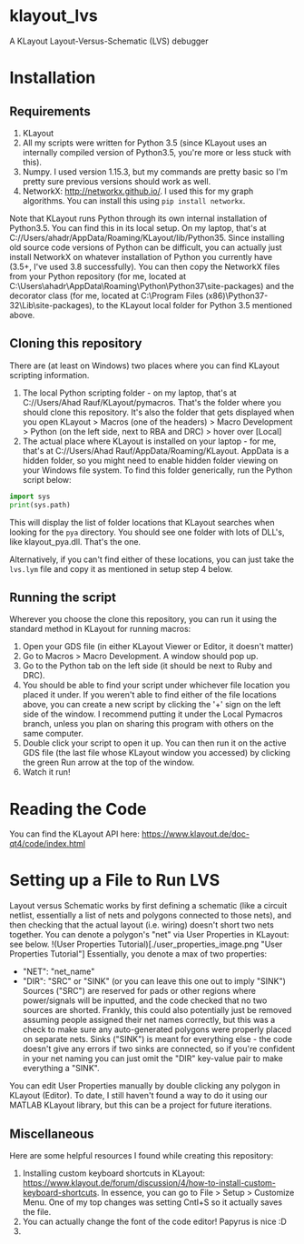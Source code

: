 # klayout_lvs
A KLayout Layout-Versus-Schematic (LVS) debugger

# Installation
## Requirements
1. KLayout
2. All my scripts were written for Python 3.5 (since KLayout uses an internally compiled version of Python3.5, you're more or less stuck with this).
3. Numpy. I used version 1.15.3, but my commands are pretty basic so I'm pretty sure previous versions should work as well.
4. NetworkX: http://networkx.github.io/. I used this for my graph algorithms. You can install this using ```pip install networkx```.

Note that KLayout runs Python through its own internal installation of Python3.5. You can find this in its local setup. On my laptop, that's at C://Users/ahadr/AppData/Roaming/KLayout/lib/Python35.
Since installing old source code versions of Python can be difficult, you can actually just install NetworkX on whatever installation of Python you currently have (3.5+, I've used 3.8 successfully).
You can then copy the NetworkX files from your Python repository (for me, located at C:\Users\ahadr\AppData\Roaming\Python\Python37\site-packages) and the decorator class (for me, located at
C:\Program Files (x86)\Python37-32\Lib\site-packages), to the KLayout local folder for Python 3.5 mentioned above.

## Cloning this repository
There are (at least on Windows) two places where you can find KLayout scripting information.
1. The local Python scripting folder - on my laptop, that's at C://Users/Ahad Rauf/KLayout/pymacros. That's the folder where you should clone this repository. It's also the folder that gets displayed when you open KLayout > Macros (one of the headers) > Macro Development > Python (on the left side, next to RBA and DRC) > hover over [Local]
2. The actual place where KLayout is installed on your laptop - for me, that's at C://Users/Ahad Rauf/AppData/Roaming/KLayout. AppData is a hidden folder, so you might need to enable hidden folder viewing on your Windows file system. To find this folder generically, run the Python script below:
```python
import sys
print(sys.path)
```
This will display the list of folder locations that KLayout searches when looking for the `pya` directory. You should see one folder with lots of DLL's, like klayout_pya.dll. That's the one.

Alternatively, if you can't find either of these locations, you can just take the ```lvs.lym``` file and copy it as mentioned in setup step 4 below. 

## Running the script
Wherever you choose the clone this repository, you can run it using the standard method in KLayout for running macros:
1. Open your GDS file (in either KLayout Viewer or Editor, it doesn't matter)
2. Go to Macros > Macro Development. A window should pop up.
3. Go to the Python tab on the left side (it should be next to Ruby and DRC).
4. You should be able to find your script under whichever file location you placed it under. If you weren't able to find either of the file locations above, you can create a new script by clicking the '+' sign on the left side of the window. I recommend putting it under the Local Pymacros branch, unless you plan on sharing this program with others on the same computer.
5. Double click your script to open it up. You can then run it on the active GDS file (the last file whose KLayout window you accessed) by clicking the green Run arrow at the top of the window.
6. Watch it run!

# Reading the Code
You can find the KLayout API here: https://www.klayout.de/doc-qt4/code/index.html

# Setting up a File to Run LVS
Layout versus Schematic works by first defining a schematic (like a circuit netlist, essentially a list of nets and polygons connected to those nets), and then
checking that the actual layout (i.e. wiring) doesn't short two nets together. You can denote a polygon's "net" via User Properties in KLayout: see below.
!(User Properties Tutorial)[./user_properties_image.png "User Properties Tutorial"]
Essentially, you denote a max of two properties:
* "NET": "net_name"
* "DIR": "SRC" or "SINK" (or you can leave this one out to imply "SINK")
Sources ("SRC") are reserved for pads or other regions where power/signals will be inputted, and the code checked that no two sources are shorted. Frankly, this
could also potentially just be removed assuming people assigned their net names correctly, but this was a check to make sure any auto-generated polygons
were properly placed on separate nets. Sinks ("SINK") is meant for everything else - the code doesn't give any errors if two sinks are connected, so if you're
confident in your net naming you can just omit the "DIR" key-value pair to make everything a "SINK".

You can edit User Properties manually by double clicking any polygon in KLayout (Editor). To date, I still haven't found a way to do it using our MATLAB KLayout
library, but this can be a project for future iterations.

## Miscellaneous
Here are some helpful resources I found while creating this repository:
1.  Installing custom keyboard shortcuts in KLayout: https://www.klayout.de/forum/discussion/4/how-to-install-custom-keyboard-shortcuts. In essence, you can go to File > Setup > Customize Menu. One of my top changes was setting Cntl+S so it actually saves the file.
2.  You can actually change the font of the code editor! Papyrus is nice :D
3.  